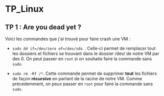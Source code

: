 # TP_Linux

## TP 1 : Are you dead yet ?

Voici les commandes que j'ai trouvé pour faire crash une VM : 

- ```sudo dd if=/dev/zero of=/dev/sda ```. Celle-ci permet de remplacer tout les dossiers et fichiers se trouvant dans le dossier /dev/ de notre VM par des 0. On peut passer en ``root`` si on souhaite faire la commande sans ``sudo``.

- ```sudo rm -Rf /*```. Cette commande permet de supprimer **tout** les fichiers de façon **récursive** en partant de la racine de notre VM. Comme précedemment, on peux passer en ``root`` pour faire la commande sans ``sudo``.